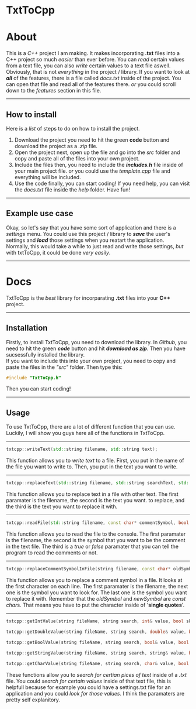 # TxtToCpp
# About
This is a *C++* project I am making. It makes incorporating **.txt** files into a C++ project so much *easier* than ever before. You can *read* certain values from a text file, you can also *write* certain values to a text file aswell.  
Obviously, that is not *everything* in the project / library. If you want to look at ***all*** of the features, there is a file called *docs.txt* inside of the project. You can open that file and read all of the features there. *or* you could scroll down to the *features* section in this file.
___
## How to install
Here is a *list* of steps to do on how to install the project.  
  
1. Download the project
you need to hit the green **code** button and download the project as a *.zip* file.  
1. Open the project
next, open up the file and go into the *src* folder and copy and paste all of the files into your own project.  
1. Include the files
then, you need to include the ***includes.h*** file inside of your main project file. *or* you could use the *template.cpp* file and everything will be included.  
1. Use the code
finally, you can start coding! If you need help, you can visit the *docs.txt* file inside the *help* folder. Have fun!
___
## Example use case
Okay, so let's say that you have some sort of application and there is a *settings* menu. You could use this project / library to ***save*** the user's settings and ***load*** those settings when you reatart the application.  
Normally, this would take a while to just read and write those settings, *but* with txtToCpp, it could be done *very easily*.
___
# **Docs**
TxtToCpp is the *best* library for incorparating **.txt** files into your **C++** project.
___
## Installation
Firstly, to install TxtToCpp, you need to download the library. In *Github*, you need to hit the green ***code*** button and hit ***download as zip***. Then you have sucsessfully installed the library.  
If you want to include this into your own project, you need to copy and paste the files in the *"src"* folder. Then type this:
```cpp
#include "TxtToCpp.h"
```
Then you can start coding!
___
## **Usage**
To use TxtToCpp, there are a lot of different function that you can use. Luckily, I will show you guys here all of the functions in TxtToCpp.
___
```c++
txtcpp::writeText(std::string filename, std::string text);
```
This function allows you to *write text* to a file. First, you put in the name of the file you want to write to. Then, you put in the text you want to write.
___
```c++
txtcpp::replaceText(std::string filename, std::string searchText, std::string replaceText);
```
This function allows you to replace text in a file with other text. The first paramater is the filename, the second is the text you want. to replace, and the third is the text you want to replace it with.
___
```c++
txtcpp::readFile(std::string filename, const char* commentSymbol, bool includeComments);
```
This function allows you to read the file to the console. The first paramater is the filename, the second is the symbol that you want to be the comment in the text file. The third is a *true* or *false* paramater that you can tell the program to read the comments or not.
___
```c++
txtcpp::replaceCommentSymbolInFile(string filename, const char* oldSymbol, const char* newSymbol);
```
This function allows you to replace a comment symbol in a file. It looks at the first character on each line. The first paramater is the filename, the next one is the symbol you want to look for. The last one is the symbol you want to replace it with. Remember that the *oldSymbol* and *newSymbol* are *const char*s. That means you have to put the character inside of '**single quotes**'.
___
```c++
txtcpp::getIntValue(string fileName, string search, int& value, bool skipComments, char commentSymbol);   

txtcpp::getDoubleValue(string fileName, string search, double& value, bool skipComments, char commentSymbol);   
 
txtcpp::getBoolValue(string fileName, string search, bool& value, bool skipComments, char commentSymbol);   

txtcpp::getStringValue(string fileName, string search, string& value, bool skipComments, char commentSymbol);   

txtcpp::getCharValue(string fileName, string search, char& value, bool skipComments, char commentSymbol);   
```
These functions allow you to *search for certian pices of text* inside of a *.txt* file. You could *search for certain values* inside of that text file, this is helpfull because for example you could have a settings.txt file for an application and you could *look for those values*. I think the paramaters are pretty self explanitory.
